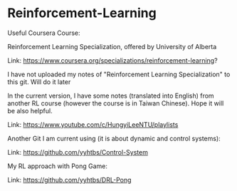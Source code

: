 # Reinforcement-Learning

Useful Coursera Course:

Reinforcement Learning Specialization, offered by University of Alberta

Link: https://www.coursera.org/specializations/reinforcement-learning?

I have not uploaded my notes of "Reinforcement Learning Specialization" to this git. Will do it later

In the current version, I have some notes (translated into English) from another RL course (however the course is in Taiwan Chinese). Hope it will be also helpful. 

Link: https://www.youtube.com/c/HungyiLeeNTU/playlists

Another Git I am current using (it is about dynamic and control systems):

Link: https://github.com/yyhtbs/Control-System

My RL approach with Pong Game:

Link: https://github.com/yyhtbs/DRL-Pong
